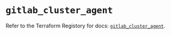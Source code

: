 # `gitlab_cluster_agent`

Refer to the Terraform Registory for docs: [`gitlab_cluster_agent`](https://www.terraform.io/docs/providers/gitlab/r/cluster_agent).
